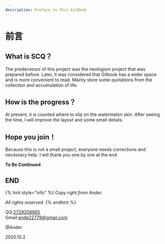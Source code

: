 ```yaml
---
description: Preface to this GitBook
---
```


# 前言

## What is SCQ？

The predecessor of this project was the neologism project that was prepared before. Later, it was considered that Gitbook has a wider space and is more convenient to read. Mainly store some quotations from the collection and accumulation of life.

## How is the progress？

At present, it is counted where to slip on the watermelon skin. After seeing the time, I will improve the layout and some small details.

## Hope you join！

Because this is not a small project, everyone needs corrections and necessary help. I will thank you one by one at the end

**To Be Continued**

## END

{% hint style="info" %}
_Copy right from Ander._

_All rights reserved._
{% endhint %}

QQ:[2729208865](mailto:2729208865@qq.com)  
Gmail:[ande22779@gmail.com](mailto:ande22779@gmail.com)

@Ander

2020.10.2

